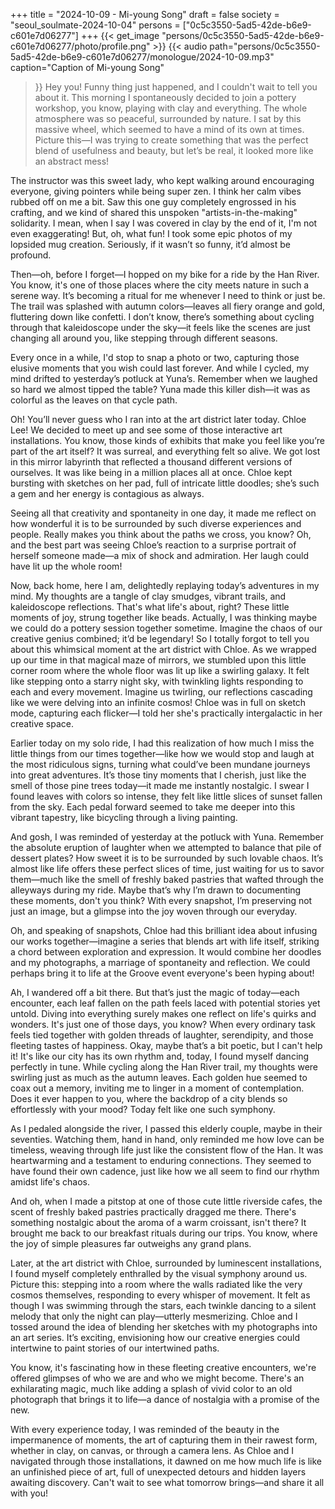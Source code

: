 +++
title = "2024-10-09 - Mi-young Song"
draft = false
society = "seoul_soulmate-2024-10-04"
persons = ["0c5c3550-5ad5-42de-b6e9-c601e7d06277"]
+++
{{< get_image "persons/0c5c3550-5ad5-42de-b6e9-c601e7d06277/photo/profile.png" >}}
{{< audio
    path="persons/0c5c3550-5ad5-42de-b6e9-c601e7d06277/monologue/2024-10-09.mp3" 
    caption="Caption of Mi-young Song"
>}}
Hey you! Funny thing just happened, and I couldn't wait to tell you about it.
This morning I spontaneously decided to join a pottery workshop, you know, playing with clay and everything. The whole atmosphere was so peaceful, surrounded by nature. I sat by this massive wheel, which seemed to have a mind of its own at times. Picture this—I was trying to create something that was the perfect blend of usefulness and beauty, but let’s be real, it looked more like an abstract mess! 

The instructor was this sweet lady, who kept walking around encouraging everyone, giving pointers while being super zen. I think her calm vibes rubbed off on me a bit. Saw this one guy completely engrossed in his crafting, and we kind of shared this unspoken "artists-in-the-making" solidarity. I mean, when I say I was covered in clay by the end of it, I'm not even exaggerating! But, oh, what fun! I took some epic photos of my lopsided mug creation. Seriously, if it wasn’t so funny, it’d almost be profound.

Then—oh, before I forget—I hopped on my bike for a ride by the Han River. You know, it's one of those places where the city meets nature in such a serene way. It’s becoming a ritual for me whenever I need to think or just be. The trail was splashed with autumn colors—leaves all fiery orange and gold, fluttering down like confetti. I don’t know, there’s something about cycling through that kaleidoscope under the sky—it feels like the scenes are just changing all around you, like stepping through different seasons.

Every once in a while, I'd stop to snap a photo or two, capturing those elusive moments that you wish could last forever. And while I cycled, my mind drifted to yesterday’s potluck at Yuna’s. Remember when we laughed so hard we almost tipped the table? Yuna made this killer dish—it was as colorful as the leaves on that cycle path.

Oh! You’ll never guess who I ran into at the art district later today. Chloe Lee! We decided to meet up and see some of those interactive art installations. You know, those kinds of exhibits that make you feel like you’re part of the art itself? It was surreal, and everything felt so alive. We got lost in this mirror labyrinth that reflected a thousand different versions of ourselves. It was like being in a million places all at once. Chloe kept bursting with sketches on her pad, full of intricate little doodles; she’s such a gem and her energy is contagious as always.

Seeing all that creativity and spontaneity in one day, it made me reflect on how wonderful it is to be surrounded by such diverse experiences and people. Really makes you think about the paths we cross, you know? Oh, and the best part was seeing Chloe’s reaction to a surprise portrait of herself someone made—a mix of shock and admiration. Her laugh could have lit up the whole room!

Now, back home, here I am, delightedly replaying today’s adventures in my mind. My thoughts are a tangle of clay smudges, vibrant trails, and kaleidoscope reflections. That's what life's about, right? These little moments of joy, strung together like beads. Actually, I was thinking maybe we could do a pottery session together sometime. Imagine the chaos of our creative genius combined; it’d be legendary!
So I totally forgot to tell you about this whimsical moment at the art district with Chloe. As we wrapped up our time in that magical maze of mirrors, we stumbled upon this little corner room where the whole floor was lit up like a swirling galaxy. It felt like stepping onto a starry night sky, with twinkling lights responding to each and every movement. Imagine us twirling, our reflections cascading like we were delving into an infinite cosmos! Chloe was in full on sketch mode, capturing each flicker—I told her she's practically intergalactic in her creative space. 

Earlier today on my solo ride, I had this realization of how much I miss the little things from our times together—like how we would stop and laugh at the most ridiculous signs, turning what could’ve been mundane journeys into great adventures. It’s those tiny moments that I cherish, just like the smell of those pine trees today—it made me instantly nostalgic. I swear I found leaves with colors so intense, they felt like little slices of sunset fallen from the sky. Each pedal forward seemed to take me deeper into this vibrant tapestry, like bicycling through a living painting. 

And gosh, I was reminded of yesterday at the potluck with Yuna. Remember the absolute eruption of laughter when we attempted to balance that pile of dessert plates? How sweet it is to be surrounded by such lovable chaos. It’s almost like life offers these perfect slices of time, just waiting for us to savor them—much like the smell of freshly baked pastries that wafted through the alleyways during my ride. Maybe that’s why I’m drawn to documenting these moments, don't you think? With every snapshot, I’m preserving not just an image, but a glimpse into the joy woven through our everyday.

Oh, and speaking of snapshots, Chloe had this brilliant idea about infusing our works together—imagine a series that blends art with life itself, striking a chord between exploration and expression. It would combine her doodles and my photographs, a marriage of spontaneity and reflection. We could perhaps bring it to life at the Groove event everyone's been hyping about!

Ah, I wandered off a bit there. But that’s just the magic of today—each encounter, each leaf fallen on the path feels laced with potential stories yet untold. Diving into everything surely makes one reflect on life's quirks and wonders. It's just one of those days, you know? When every ordinary task feels tied together with golden threads of laughter, serendipity, and those fleeting tastes of happiness. Okay, maybe that’s a bit poetic, but I can't help it! It's like our city has its own rhythm and, today, I found myself dancing perfectly in tune.
While cycling along the Han River trail, my thoughts were swirling just as much as the autumn leaves. Each golden hue seemed to coax out a memory, inviting me to linger in a moment of contemplation. Does it ever happen to you, where the backdrop of a city blends so effortlessly with your mood? Today felt like one such symphony.

As I pedaled alongside the river, I passed this elderly couple, maybe in their seventies. Watching them, hand in hand, only reminded me how love can be timeless, weaving through life just like the consistent flow of the Han. It was heartwarming and a testament to enduring connections. They seemed to have found their own cadence, just like how we all seem to find our rhythm amidst life's chaos.

And oh, when I made a pitstop at one of those cute little riverside cafes, the scent of freshly baked pastries practically dragged me there. There's something nostalgic about the aroma of a warm croissant, isn't there? It brought me back to our breakfast rituals during our trips. You know, where the joy of simple pleasures far outweighs any grand plans.

Later, at the art district with Chloe, surrounded by luminescent installations, I found myself completely enthralled by the visual symphony around us. Picture this: stepping into a room where the walls radiated like the very cosmos themselves, responding to every whisper of movement. It felt as though I was swimming through the stars, each twinkle dancing to a silent melody that only the night can play—utterly mesmerizing. Chloe and I tossed around the idea of blending her sketches with my photographs into an art series. It’s exciting, envisioning how our creative energies could intertwine to paint stories of our intertwined paths.

You know, it's fascinating how in these fleeting creative encounters, we're offered glimpses of who we are and who we might become. There's an exhilarating magic, much like adding a splash of vivid color to an old photograph that brings it to life—a dance of nostalgia with a promise of the new.

With every experience today, I was reminded of the beauty in the impermanence of moments, the art of capturing them in their rawest form, whether in clay, on canvas, or through a camera lens. As Chloe and I navigated through those installations, it dawned on me how much life is like an unfinished piece of art, full of unexpected detours and hidden layers awaiting discovery.
Can't wait to see what tomorrow brings—and share it all with you!
